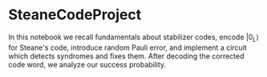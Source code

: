 # SteaneCodeProject

In this notebook we recall fundamentals about stabilizer codes, encode $|0_L\rangle$ for Steane's code, introduce random Pauli error, and implement a circuit which detects syndromes and fixes them. After decoding the corrected code word, we analyze our success probability.
